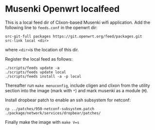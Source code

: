 # Musenki Openwrt localfeed

This is a local feed dir of Clixon-based Musenki wifi application.
Add the following line to `feeds.conf` in the openwrt dir:
```
src-git-full packages https://git.openwrt.org/feed/packages.git
src-link local <dir>
```
where `<dir>`is the location of this dir.

Register the local feed as follows:
```
./scripts/feeds update -a
./scripts/feeds update local
./scripts/feeds install -a -p local
```

Thereafter run `make menuconfig`, include cligen and clixon from the utility section into the image (mark with `*`) and mark musenki as a module (`M`).

Install dropbear patch to enable an ssh subsystem for netconf:
```
cp ../patches/950-netconf-subsystem.patch ./package/network/services/dropbear/patches/
```

Finally make the image with `make V=s`


